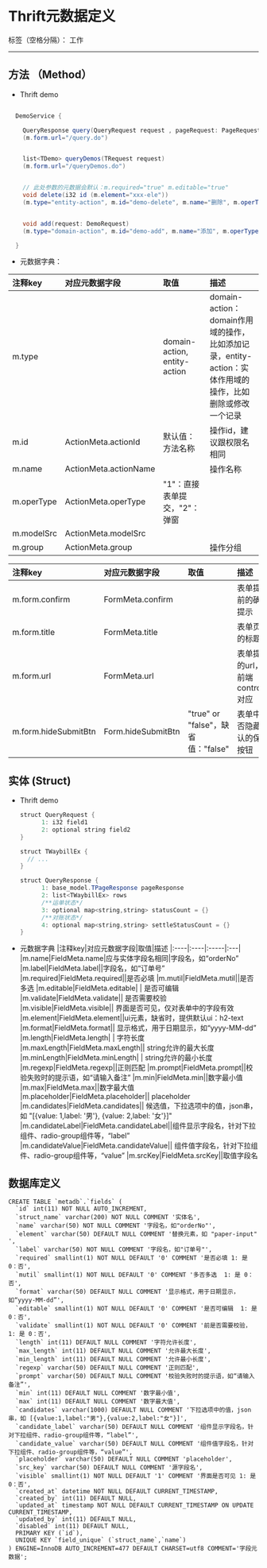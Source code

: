 # Thrift元数据定义

标签（空格分隔）： 工作

---

## 方法 （Method）
- Thrift demo

```java

  DemoService {

    QueryResponse query(QueryRequest request , pageRequest: PageRequest)
    (m.form.url="/query.do")


    list<TDemo> queryDemos(TRequest request)
    (m.form.url="/queryDemos.do")


    // 此处参数的元数据会默认：m.required="true" m.editable="true"
    void delete(i32 id (m.element="xxx-ele"))
    (m.type="entity-action", m.id="demo-delete", m.name="删除", m.operType="1")


    void add(request: DemoRequest)
    (m.type="domain-action", m.id="demo-add", m.name="添加", m.operType="2" )

  }
```
- 元数据字典：

|注释key|对应元数据字段|取值|描述
|:----|:----|:---|:----|
|m.type||domain-action, entity-action|domain-action：domain作用域的操作，比如添加记录，entity-action：实体作用域的操作，比如删除或修改一个记录|
| m.id |ActionMeta.actionId|默认值：方法名称|操作id，建议跟权限名相同
| m.name |ActionMeta.actionName||操作名称
|m.operType|ActionMeta.operType|"1"：直接表单提交，"2"：弹窗|
|m.modelSrc|ActionMeta.modelSrc||
|m.group|ActionMeta.group||操作分组


|注释key|对应元数据字段|取值|描述
|:----|:----|:---|:----|
|m.form.confirm|FormMeta.confirm||表单提交前的确认提示|
| m.form.title |FormMeta.title||表单页面的标题|
| m.form.url |FormMeta.url||表单提交的url，与前端controller对应|
|m.form.hideSubmitBtn|Form.hideSubmitBtn|"true" or "false"，缺省值："false"|表单中是否隐藏默认的保存按钮


## 实体 (Struct)

- Thrift demo
  ```java
  struct QueryRequest {
        1: i32 field1
        2: optional string field2
  }

  struct TWaybillEx {
    // ...
  }

  struct QueryResponse {
        1: base_model.TPageResponse pageResponse
        2: list<TWaybillEx> rows
        /**运单状态*/
        3: optional map<string,string> statusCount = {}
        /**对账状态*/
        4: optional map<string,string> settleStatusCount = {}
  }


  ```
- 元数据字典
|注释key|对应元数据字段|取值|描述
|:----|:----|:-----|:---|
|m.name|FieldMeta.name|应与实体字段名相同|字段名，如“orderNo”
|m.label|FieldMeta.label||字段名，如“订单号”
|m.required|FieldMeta.required||是否必填
|m.mutil|FieldMeta.mutil||是否多选
|m.editable|FieldMeta.editable| | 是否可编辑
|m.validate|FieldMeta.validate|| 是否需要校验
|m.visible|FieldMeta.visible|| 界面是否可见，仅对表单中的字段有效
|m.element|FieldMeta.element||ui元素，缺省时，提供默认ui：h2-text
|m.format|FieldMeta.format|| 显示格式，用于日期显示，如“yyyy-MM-dd”
|m.length|FieldMeta.length| | 字符长度
|m.maxLength|FieldMeta.maxLength|| string允许的最大长度
|m.minLength|FieldMeta.minLength| | string允许的最小长度
|m.regexp|FieldMeta.regexp||正则匹配
|m.prompt|FieldMeta.prompt||校验失败时的提示语，如“请输入备注”
|m.min|FieldMeta.min||数字最小值
|m.max|FieldMeta.max||数字最大值
|m.placeholder|FieldMeta.placeholder|| placeholder
|m.candidates|FieldMeta.candidates|| 候选值，下拉选项中的值，json串，如 "[{value: 1,label: '男'}, {value: 2,label: '女'}]"
|m.candidateLabel|FieldMeta.candidateLabel||组件显示字段名，针对下拉组件、radio-group组件等，“label”
|m.candidateValue|FieldMeta.candidateValue|| 组件值字段名，针对下拉组件、radio-group组件等，“value”
|m.srcKey|FieldMeta.srcKey||取值字段名

## 数据库定义
```mysql
CREATE TABLE `metadb`.`fields` (
  `id` int(11) NOT NULL AUTO_INCREMENT,
  `struct_name` varchar(200) NOT NULL COMMENT '实体名',
  `name` varchar(50) NOT NULL COMMENT '字段名，如"orderNo"',
  `element` varchar(50) DEFAULT NULL COMMENT '替换元素，如 "paper-input" ',
  `label` varchar(50) NOT NULL COMMENT '字段名，如"订单号"',
  `required` smallint(1) NOT NULL DEFAULT '0' COMMENT '是否必填 1: 是 0：否',
  `mutil` smallint(1) NOT NULL DEFAULT '0' COMMENT '多否多选  1: 是 0：否',
  `format` varchar(50) DEFAULT NULL COMMENT '显示格式，用于日期显示，如“yyyy-MM-dd”',
  `editable` smallint(1) NOT NULL DEFAULT '0' COMMENT '是否可编辑  1: 是 0：否',
  `validate` smallint(1) NOT NULL DEFAULT '0' COMMENT '前是否需要校验， 1: 是 0：否',
  `length` int(11) DEFAULT NULL COMMENT '字符允许长度',
  `max_length` int(11) DEFAULT NULL COMMENT '允许最大长度',
  `min_length` int(11) DEFAULT NULL COMMENT '允许最小长度',
  `regexp` varchar(50) DEFAULT NULL COMMENT '正则匹配',
  `prompt` varchar(50) DEFAULT NULL COMMENT '校验失败时的提示语，如“请输入备注”',
  `min` int(11) DEFAULT NULL COMMENT '数字最小值',
  `max` int(11) DEFAULT NULL COMMENT '数字最大值',
  `candidates` varchar(1000) DEFAULT NULL COMMENT '下拉选项中的值，json串，如 [{value:1,label:"男"},{value:2,label:"女"}]',
  `candidate_label` varchar(50) DEFAULT NULL COMMENT '组件显示字段名，针对下拉组件、radio-group组件等，“label”',
  `candidate_value` varchar(50) DEFAULT NULL COMMENT '组件值字段名，针对下拉组件、radio-group组件等，“value”',
  `placeholder` varchar(50) DEFAULT NULL COMMENT 'placeholder',
  `src_key` varchar(50) DEFAULT NULL COMMENT '源字段名',
  `visible` smallint(1) NOT NULL DEFAULT '1' COMMENT '界面是否可见 1: 是 0：否',
  `created_at` datetime NOT NULL DEFAULT CURRENT_TIMESTAMP,
  `created_by` int(11) DEFAULT NULL,
  `updated_at` timestamp NOT NULL DEFAULT CURRENT_TIMESTAMP ON UPDATE CURRENT_TIMESTAMP,
  `updated_by` int(11) DEFAULT NULL,
  `disabled` int(11) DEFAULT NULL,
  PRIMARY KEY (`id`),
  UNIQUE KEY `field_unique` (`struct_name`,`name`)
) ENGINE=InnoDB AUTO_INCREMENT=477 DEFAULT CHARSET=utf8 COMMENT='字段元数据';
```